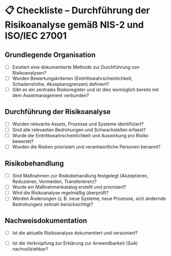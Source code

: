 # 📋 Checkliste – Durchführung der Risikoanalyse gemäß NIS-2 und ISO/IEC 27001

## Grundlegende Organisation

- [ ] Existiert eine dokumentierte Methode zur Durchführung von Risikoanalysen?
- [ ] Wurden Bewertungskriterien (Eintrittswahrscheinlichkeit, Schadenshöhe, Akzeptanzgrenzen) definiert?
- [ ] Gibt es ein zentrales Risikoregister und ist dies womöglich bereits mit dem Assetmanagement verbunden?

## Durchführung der Risikoanalyse

- [ ] Wurden relevante Assets, Prozesse und Systeme identifiziert?
- [ ] Sind alle relevanten Bedrohungen und Schwachstellen erfasst?
- [ ] Wurde die Eintrittswahrscheinlichkeit und Auswirkung pro Risiko bewertet?
- [ ] Wurden die Risiken priorisiert und verantwortliche Personen benannt?

## Risikobehandlung

- [ ] Sind Maßnahmen zur Risikobehandlung festgelegt (Akzeptieren, Reduzieren, Vermeiden, Transferieren)?
- [ ] Wurde ein Maßnahmenkatalog erstellt und priorisiert?
- [ ] Wird die Risikoanalyse regelmäßig überprüft?
- [ ] Werden Änderungen (z. B. neue Systeme, neue Prozesse, sich ändernde Bedrohungen) zeitnah berücksichtigt?

## Nachweisdokumentation

- [ ] Ist die aktuelle Risikoanalyse dokumentiert und versioniert?
- [ ] Ist die Verknüpfung zur Erklärung zur Anwendbarkeit (SoA) nachvollziehbar?

